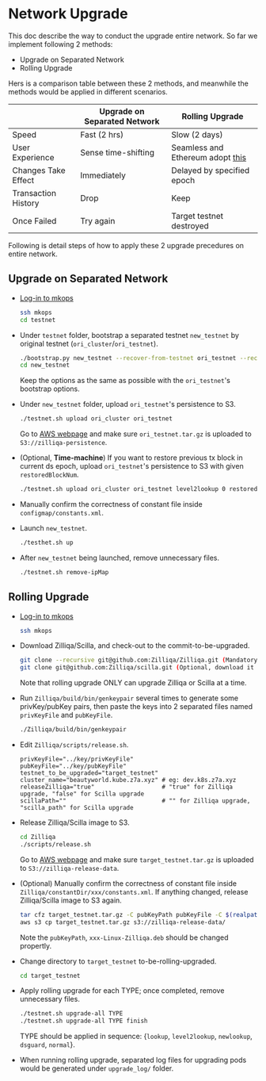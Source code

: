 # Network Upgrade

This doc describe the way to conduct the upgrade entire network. So far we implement following 2 methods:

- Upgrade on Separated Network
- Rolling Upgrade

Hers is a comparison table between these 2 methods, and meanwhile the methods would be applied in different scenarios.

|                   |Upgrade on Separated Network|Rolling Upgrade           |
|-------------------|----------------------------|--------------------------|
|Speed              |Fast (2 hrs)                |Slow (2 days)             |
|User Experience    |Sense time-shifting         |Seamless and Ethereum adopt [this](https://blog.ethereum.org/2019/02/22/ethereum-constantinople-st-petersburg-upgrade-announcement/)|
|Changes Take Effect|Immediately                 |Delayed by specified epoch|
|Transaction History|Drop                        |Keep                      |
|Once Failed        |Try again                   |Target testnet destroyed  |

Following is detail steps of how to apply these 2 upgrade precedures on entire network.

## Upgrade on Separated Network

- [Log-in to mkops](https://docs.google.com/document/d/1SMnflWGmGQGc3qJOOlGtq-85eBYuyQUg1fjkZlcSIKo/edit)

  ```bash
  ssh mkops
  cd testnet
  ```

- Under `testnet` folder, bootstrap a separated testnet `new_testnet` by original testnet (`ori_cluster`/`ori_testnet`).

  ```bash
  ./bootstrap.py new_testnet --recover-from-testnet ori_testnet --recover-from-cluster ori_cluster -c commit -t tag...
  cd new_testnet
  ```

  Keep the options as the same as possible with the `ori_testnet`'s bootstrap options.

- Under `new_testnet` folder, upload `ori_testnet`'s persistence to S3.

  ```bash
  ./testnet.sh upload ori_cluster ori_testnet
  ```

  Go to [AWS webpage](https://s3.console.aws.amazon.com/s3/buckets/zilliqa-persistence/?region=ap-southeast-1&tab=overview) and make sure `ori_testnet.tar.gz` is uploaded to `S3://zilliqa-persistence`.

- (Optional, **Time-machine**) If you want to restore previous tx block in current ds epoch, upload `ori_testnet`'s persistence to S3 with given `restoredBlockNum`.

  ```bash
  ./testnet.sh upload ori_cluster ori_testnet level2lookup 0 restoredBlockNum
  ```

- Manually confirm the correctness of constant file inside `configmap/constants.xml`.

- Launch `new_testnet`.

  ```bash
  ./testhet.sh up
  ```

- After `new_testnet` being launched, remove unnecessary files.

  ```bash
  ./testnet.sh remove-ipMap
  ```

## Rolling Upgrade

- [Log-in to mkops](https://docs.google.com/document/d/1SMnflWGmGQGc3qJOOlGtq-85eBYuyQUg1fjkZlcSIKo/edit)

  ```bash
  ssh mkops
  ```

- Download Zilliqa/Scilla, and check-out to the commit-to-be-upgraded.

  ```bash
  git clone --recursive git@github.com:Zilliqa/Zilliqa.git (Mandatory)
  git clone git@github.com:Zilliqa/scilla.git (Optional, download it ONLY when you want to upgrade Scilla)
  ```

  Note that rolling upgrade ONLY can upgrade Zilliqa or Scilla at a time.

- Run `Zilliqa/build/bin/genkeypair` several times to generate some privKey/pubKey pairs, then paste the keys into 2 separated files named `privKeyFile` and `pubKeyFile`.

  ```bash
  ./Zilliqa/build/bin/genkeypair
  ```

- Edit `Zilliqa/scripts/release.sh`.

  ```console
  privKeyFile="../key/privKeyFile"
  pubKeyFile="../key/pubKeyFile"
  testnet_to_be_upgraded="target_testnet"
  cluster_name="beautyworld.kube.z7a.xyz" # eg: dev.k8s.z7a.xyz
  releaseZilliqa="true"                   # "true" for Zilliqa upgrade, "false" for Scilla upgrade
  scillaPath=""                           # "" for Zilliqa upgrade, "scilla_path" for Scilla upgrade
  ```

- Release Zilliqa/Scilla image to S3.

  ```bash
  cd Zilliqa
  ./scripts/release.sh
  ```

  Go to [AWS webpage](https://s3.console.aws.amazon.com/s3/buckets/zilliqa-release-data/?region=ap-southeast-1&tab=overview) and make sure `target_testnet.tar.gz` is uploaded to `S3://zilliqa-release-data`.

- (Optional) Manually confirm the correctness of constant file inside `Zilliqa/constantDir/xxx/constants.xml`. If anything changed, release Zilliqa/Scilla image to S3 again.

  ```bash
  tar cfz target_testnet.tar.gz -C pubKeyPath pubKeyFile -C $(realpath release) VERSION -C $(realpath constantsDir) constants.xml -C $(realpath constantsDir/l) constants.xml_lookup -C $(realpath release) xxx-Linux-Zilliqa.deb -C $(realpath constantsDir/l2) constants.xml_level2lookup -C $(realpath constantsDir/n) constants.xml_newlookup
  aws s3 cp target_testnet.tar.gz s3://zilliqa-release-data/
  ```

  Note the `pubKeyPath`, `xxx-Linux-Zilliqa.deb` should be changed propertly.
- Change directory to `target_testnet` to-be-rolling-upgraded.

  ```bash
  cd target_testnet
  ```

- Apply rolling upgrade for each TYPE; once completed, remove unnecessary files.

  ```bash
  ./testnet.sh upgrade-all TYPE
  ./testnet.sh upgrade-all TYPE finish
  ```

  TYPE should be applied in sequence: {`lookup`, `level2lookup`, `newlookup`, `dsguard`, `normal`}.

- When running rolling upgrade, separated log files for upgrading pods would be generated under `upgrade_log/` folder.
